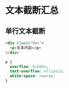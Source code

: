 # 文本截断汇总

## 单行文本截断

```html
<div class="box">
  <p>文本内容</p>
</div>
```

```css
p {
  overflow: hidden;
  text-overflow: ellipsis;
  white-space: nowrap;
}
```
